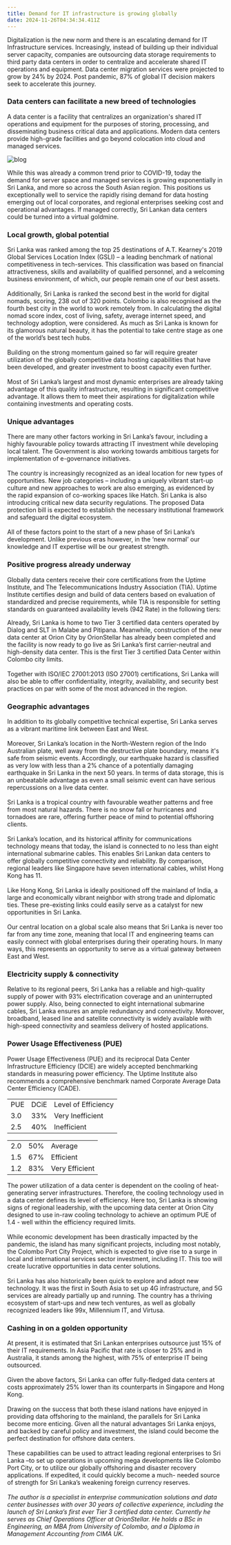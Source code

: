 ```yaml
---
title: Demand for IT infrastructure is growing globally
date: 2024-11-26T04:34:34.411Z
---
```

<!--StartFragment-->

Digitalization is the new norm and there is an escalating demand for IT Infrastructure services. Increasingly, instead of building up their individual server capacity, companies are outsourcing data storage requirements to third party data centers in order to centralize and accelerate shared IT operations and equipment. Data center migration services were projected to grow by 24% by 2024. Post pandemic, 87% of global IT decision makers seek to accelerate this journey.

### Data centers can facilitate a new breed of technologies

A data center is a facility that centralizes an organization's shared IT operations and equipment for the purposes of storing, processing, and disseminating business critical data and applications. Modern data centers provide high-grade facilities and go beyond colocation into cloud and managed services.

![blog](https://www.orionstellar.com/images/blog2.PNG)

While this was already a common trend prior to COVID-19, today the demand for server space and managed services is growing exponentially in Sri Lanka, and more so across the South Asian region. This positions us exceptionally well to service the rapidly rising demand for data hosting emerging out of local corporates, and regional enterprises seeking cost and operational advantages. If managed correctly, Sri Lankan data centers could be turned into a virtual goldmine.

### Local growth, global potential

Sri Lanka was ranked among the top 25 destinations of A.T. Kearney's 2019 Global Services Location Index (GSLI) – a leading benchmark of national competitiveness in tech-services. This classification was based on financial attractiveness, skills and availability of qualified personnel, and a welcoming business environment, of which, our people remain one of our best assets.\
\
Additionally, Sri Lanka is ranked the second best in the world for digital nomads, scoring, 238 out of 320 points. Colombo is also recognised as the fourth best city in the world to work remotely from. In calculating the digital nomad score index, cost of living, safety, average internet speed, and technology adoption, were considered. As much as Sri Lanka is known for its glamorous natural beauty, it has the potential to take centre stage as one of the world’s best tech hubs.\
\
Building on the strong momentum gained so far will require greater utilization of the globally competitive data hosting capabilities that have been developed, and greater investment to boost capacity even further.\
\
Most of Sri Lanka’s largest and most dynamic enterprises are already taking advantage of this quality infrastructure, resulting in significant competitive advantage. It allows them to meet their aspirations for digitalization while containing investments and operating costs.

### Unique advantages

There are many other factors working in Sri Lanka’s favour, including a highly favourable policy towards attracting IT investment while developing local talent. The Government is also working towards ambitious targets for implementation of e-governance initiatives.\
\
The country is increasingly recognized as an ideal location for new types of opportunities. New job categories – including a uniquely vibrant start-up culture and new approaches to work are also emerging, as evidenced by the rapid expansion of co-working spaces like Hatch. Sri Lanka is also introducing critical new data security regulations. The proposed Data protection bill is expected to establish the necessary institutional framework and safeguard the digital ecosystem.\
\
All of these factors point to the start of a new phase of Sri Lanka’s development. Unlike previous eras however, in the ‘new normal’ our knowledge and IT expertise will be our greatest strength.

### Positive progress already underway

Globally data centers receive their core certifications from the Uptime Institute, and The Telecommunications Industry Association (TIA). Uptime Institute certifies design and build of data centers based on evaluation of standardized and precise requirements, while TIA is responsible for setting standards on guaranteed availability levels (942 Rate) in the following tiers:

Already, Sri Lanka is home to two Tier 3 certified data centers operated by Dialog and SLT in Malabe and Pitipana. Meanwhile, construction of the new data center at Orion City by OrionStellar has already been completed and the facility is now ready to go live as Sri Lanka’s first carrier-neutral and high-density data center. This is the first Tier 3 certified Data Center within Colombo city limits.\
\
Together with ISO/IEC 27001:2013 (ISO 27001) certifications, Sri Lanka will also be able to offer confidentiality, integrity, availability, and security best practices on par with some of the most advanced in the region.

### Geographic advantages

In addition to its globally competitive technical expertise, Sri Lanka serves as a vibrant maritime link between East and West.\
\
Moreover, Sri Lanka’s location in the North-Western region of the Indo Australian plate, well away from the destructive plate boundary, means it's safe from seismic events. Accordingly, our earthquake hazard is classified as very low with less than a 2% chance of a potentially damaging earthquake in Sri Lanka in the next 50 years. In terms of data storage, this is an unbeatable advantage as even a small seismic event can have serious repercussions on a live data center.\
\
Sri Lanka is a tropical country with favourable weather patterns and free from most natural hazards. There is no snow fall or hurricanes and tornadoes are rare, offering further peace of mind to potential offshoring clients.\
\
Sri Lanka’s location, and its historical affinity for communications technology means that today, the island is connected to no less than eight international submarine cables. This enables Sri Lankan data centers to offer globally competitive connectivity and reliability. By comparison, regional leaders like Singapore have seven international cables, whilst Hong Kong has 11.\
\
Like Hong Kong, Sri Lanka is ideally positioned off the mainland of India, a large and economically vibrant neighbor with strong trade and diplomatic ties. These pre-existing links could easily serve as a catalyst for new opportunities in Sri Lanka.\
\
Our central location on a global scale also means that Sri Lanka is never too far from any time zone, meaning that local IT and engineering teams can easily connect with global enterprises during their operating hours. In many ways, this represents an opportunity to serve as a virtual gateway between East and West.

### Electricity supply & connectivity

Relative to its regional peers, Sri Lanka has a reliable and high-quality supply of power with 93% electrification coverage and an uninterrupted power supply. Also, being connected to eight international submarine cables, Sri Lanka ensures an ample redundancy and connectivity. Moreover, broadband, leased line and satellite connectivity is widely available with high-speed connectivity and seamless delivery of hosted applications.

### Power Usage Effectiveness (PUE)

Power Usage Effectiveness (PUE) and its reciprocal Data Center Infrastructure Efficiency (DCIE) are widely accepted benchmarking standards in measuring power efficiency. The Uptime Institute also recommends a comprehensive benchmark named Corporate Average Data Center Efficiency (CADE).

|     |      |                     |
| --- | ---- | ------------------- |
| PUE | DCiE | Level of Efficiency |
| 3.0 | 33%  | Very Inefficient    |
| 2.5 | 40%  | Inefficient         |

|     |     |                |
| --- | --- | -------------- |
| 2.0 | 50% | Average        |
| 1.5 | 67% | Efficient      |
| 1.2 | 83% | Very Efficient |



The power utilization of a data center is dependent on the cooling of heat-generating server infrastructures. Therefore, the cooling technology used in a data center defines its level of efficiency. Here too, Sri Lanka is showing signs of regional leadership, with the upcoming data center at Orion City designed to use in-raw cooling technology to achieve an optimum PUE of 1.4 - well within the efficiency required limits.\
\
While economic development has been drastically impacted by the pandemic, the island has many significant projects, including most notably, the Colombo Port City Project, which is expected to give rise to a surge in local and international services sector investment, including IT. This too will create lucrative opportunities in data center solutions.\
\
Sri Lanka has also historically been quick to explore and adopt new technology. It was the first in South Asia to set up 4G infrastructure, and 5G services are already partially up and running. The country has a thriving ecosystem of start-ups and new tech ventures, as well as globally recognized leaders like 99x, Millennium IT, and Virtusa.

### Cashing in on a golden opportunity

At present, it is estimated that Sri Lankan enterprises outsource just 15% of their IT requirements. In Asia Pacific that rate is closer to 25% and in Australia, it stands among the highest, with 75% of enterprise IT being outsourced.\
\
Given the above factors, Sri Lanka can offer fully-fledged data centers at costs approximately 25% lower than its counterparts in Singapore and Hong Kong.\
\
Drawing on the success that both these island nations have enjoyed in providing data offshoring to the mainland, the parallels for Sri Lanka become more enticing. Given all the natural advantages Sri Lanka enjoys, and backed by careful policy and investment, the island could become the perfect destination for offshore data centers.\
\
These capabilities can be used to attract leading regional enterprises to Sri Lanka –to set up operations in upcoming mega developments like Colombo Port City, or to utilize our globally offshoring and disaster recovery applications. If expedited, it could quickly become a much- needed source of strength for Sri Lanka’s weakening foreign currency reserves.\
\
*The author is a specialist in enterprise communication solutions and data center businesses with over 30 years of collective experience, including the launch of Sri Lanka’s first ever Tier 3 certified data center. Currently he serves as Chief Operations Officer at OrionStellar. He holds a BSc in Engineering, an MBA from University of Colombo, and a Diploma in Management Accounting from CIMA UK.*

<!--EndFragment-->